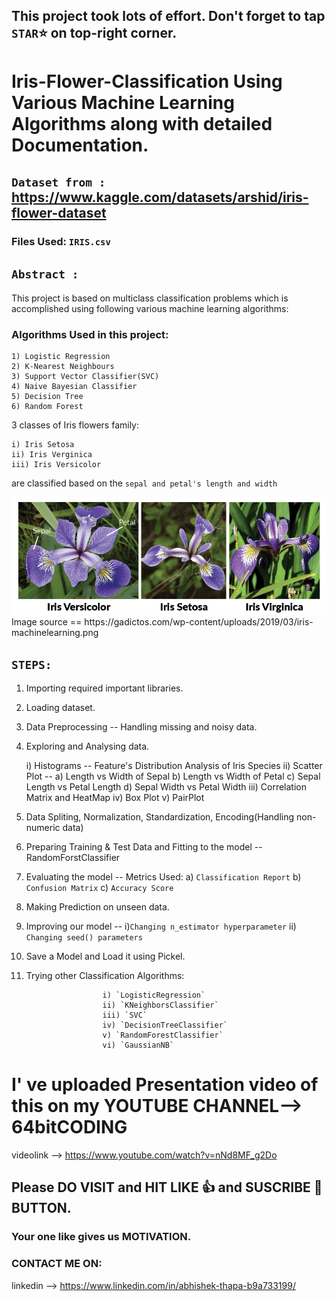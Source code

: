 ## This project took lots of effort. Don't forget to tap `STAR`⭐ on top-right corner.

# Iris-Flower-Classification Using Various Machine Learning Algorithms along with detailed Documentation.

## `Dataset from :` https://www.kaggle.com/datasets/arshid/iris-flower-dataset
 
 ### Files Used: `IRIS.csv`

## `Abstract :` 
This project is based on multiclass classification problems which is accomplished using following
various machine learning algorithms:

### Algorithms Used in this project:

    1) Logistic Regression   
    2) K-Nearest Neighbours   
    3) Support Vector Classifier(SVC)    
    4) Naive Bayesian Classifier    
    5) Decision Tree  
    6) Random Forest
    
3 classes of Iris flowers family:

    i) Iris Setosa
    ii) Iris Verginica
    iii) Iris Versicolor
    
are classified based on the `sepal and petal's length and width`

<img src="iris-family.png"/>
Image source == https://gadictos.com/wp-content/uploads/2019/03/iris-machinelearning.png

## `STEPS: `

  1) Importing required important libraries.
  2) Loading dataset.
  3) Data Preprocessing -- Handling missing and noisy data.
  4)  Exploring and Analysing data.
      
      i) Histograms -- Feature's Distribution Analysis of Iris Species
      ii) Scatter Plot -- a) Length vs Width of Sepal
                          b) Length vs Width of Petal
                          c) Sepal Length vs Petal Length
                          d) Sepal Width vs Petal Width
      iii) Correlation Matrix and HeatMap
      iv) Box Plot
      v) PairPlot
      
   5)  Data Spliting, Normalization, Standardization, Encoding(Handling non-numeric data)
   6)  Preparing Training & Test Data and Fitting to the model -- RandomForstClassifier
   7)  Evaluating the model -- Metrics Used:
                                   a) `Classification Report`
                                   b) `Confusion Matrix`
                                   c) `Accuracy Score`  
   8) Making Prediction on unseen data.
   9) Improving our model -- i)`Changing n_estimator hyperparameter`
                             ii) `Changing seed() parameters`
   10) Save a Model and Load it using Pickel.  
   11) Trying other Classification Algorithms:

                            i) `LogisticRegression`
                            ii) `KNeighborsClassifier`
                            iii) `SVC`
                            iv) `DecisionTreeClassifier`
                            v) `RandomForestClassifier`
                            vi) `GaussianNB`                              
                                   
# I' ve uploaded Presentation video of this on my YOUTUBE CHANNEL--> 64bitCODING

videolink --> https://www.youtube.com/watch?v=nNd8MF_g2Do

## Please DO VISIT and HIT LIKE 👍 and SUSCRIBE 🔔 BUTTON.
### Your one like gives us MOTIVATION.

### CONTACT ME ON:

linkedin --> https://www.linkedin.com/in/abhishek-thapa-b9a733199/
